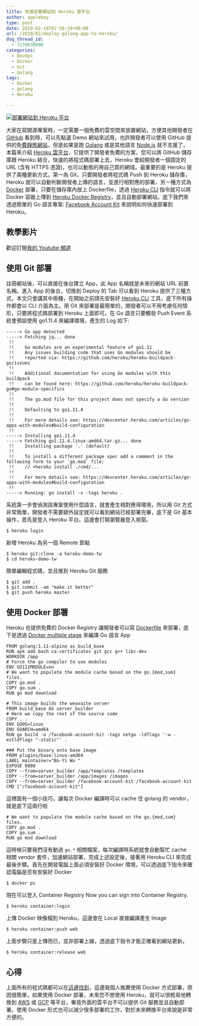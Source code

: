 ```yaml
---
title: 快速部署網站到 Heroku 雲平台
author: appleboy
type: post
date: 2019-02-18T02:56:19+00:00
url: /2019/02/deploy-golang-app-to-heroku/
dsq_thread_id:
  - 7239630090
categories:
  - DevOps
  - Docker
  - Git
  - Golang
tags:
  - Docker
  - golang
  - Heroku

---
```

[![部署網站到 Heroku 平台][1]][1]

大家在寫開源專案時，一定需要一個免費的雲空間來放置網站，方便其他開發者在 [GitHub][2] 看到時，可以先點選 Demo 網站來試用，也許開發者可以使用 GitHub 提供的免[費靜態網站][3]，但是如果是跑 [Golang][4] 或是其他語言 [Node.js][5] 就不支援了，本篇來介紹 [Heroku 雲平台][6]，它提供了開發者免費的方案，您可以將 GitHub 儲存庫跟 Heroku 結合，快速的將程式碼部署上去，Heroku 會給開發者一個固定的 URL (含有 HTTPS 憑證)，也可以動態的用自己買的網域。最重要的是 Heroku 提供了兩種更新方式，第一為 Git，只要開發者將程式碼 Push 到 Heroku 儲存庫，Heroku 就可以自動判斷開發者上傳的語言，並進行相對應的部署，另一種方式為 [Docker][7] 部署，只要在儲存庫內放上 Dockerfile，透過 [Heroku CLI][8] 指令就可以將 Docker 容器上傳到 [Heroku Docker Registry][9]，並且自動部署網站。底下我們來透過簡單的 Go 語言專案: [Facebook Account Kit][10] 來說明如何快速部署到 Heroku。

<!--more-->

## 教學影片

歡迎訂閱[我的 Youtube 頻道][11]

## 使用 Git 部署

註冊網站後，可以直接在後台建立 App，此 App 名稱就是未來的網站 URL 前置名稱。進入 App 的後台，切換到 Deploy 的 Tab 可以看到 Heroku 提供了三種方式，本文只會講其中兩種，在開始之前請先安裝好 [Heroku CLI][12] 工具，底下所有操作都會以 CLI 介面為主。用 Git 來部署是最簡單的，開發者可以不用考慮任何情形，只要將程式碼部署到 Heroku 上面即可。在 Go 語言只要觸發 Push Event 系統會預設使用 go1.11.4 來編譯環境，產生的 Log 如下:

<pre><code class="language-go">-----> Go app detected
-----> Fetching jq... done
 !!    
 !!    Go modules are an experimental feature of go1.11
 !!    Any issues building code that uses Go modules should be
 !!    reported via: https://github.com/heroku/heroku-buildpack-go/issues
 !!    
 !!    Additional documentation for using Go modules with this buildpack
 !!    can be found here: https://github.com/heroku/heroku-buildpack-go#go-module-specifics
 !!    
 !!    The go.mod file for this project does not specify a Go version
 !!    
 !!    Defaulting to go1.11.4
 !!    
 !!    For more details see: https://devcenter.heroku.com/articles/go-apps-with-modules#build-configuration
 !!    
-----> Installing go1.11.4
-----> Fetching go1.11.4.linux-amd64.tar.gz... done
 !!    Installing package '.' (default)
 !!    
 !!    To install a different package spec add a comment in the following form to your `go.mod` file:
 !!    // +heroku install ./cmd/...
 !!    
 !!    For more details see: https://devcenter.heroku.com/articles/go-apps-with-modules#build-configuration
 !!    
-----> Running: go install -v -tags heroku . </code></pre>

系統第一步會偵測該專案使用什麼語言，就會產生相對應得環境，所以用 Git 方式非常簡單，開發者不需要額外設定就可以看到網站已經部署完畢，底下是 Git 基本操作，首先是登入 Heroku 平台。這邊會打開瀏覽器登入視窗。

<pre><code class="language-sh">$ heroku login</code></pre>

新增 Heroku 為另一個 Remote 節點

<pre><code class="language-sh">$ heroku git:clone -a heroku-demo-tw
$ cd heroku-demo-tw</code></pre>

簡單編輯程式碼，並且推到 Heroku Git 服務

<pre><code class="language-sh">$ git add .
$ git commit -am "make it better"
$ git push heroku master</code></pre>

## 使用 Docker 部署

Heroku 也提供免費的 Docker Registry 讓開發者可以寫 [Dockerfile][13] 來部署，底下是透過 [Docker multiple stage][14] 來編譯 Go 語言 App

<pre><code class="language-docker">FROM golang:1.11-alpine as build_base
RUN apk add bash ca-certificates git gcc g++ libc-dev
WORKDIR /app
# Force the go compiler to use modules
ENV GO111MODULE=on
# We want to populate the module cache based on the go.{mod,sum} files.
COPY go.mod .
COPY go.sum .
RUN go mod download

# This image builds the weavaite server
FROM build_base AS server_builder
# Here we copy the rest of the source code
COPY . .
ENV GOOS=linux
ENV GOARCH=amd64
RUN go build -o /facebook-account-kit -tags netgo -ldflags '-w -extldflags "-static"' .

### Put the binary onto base image
FROM plugins/base:linux-amd64
LABEL maintainer="Bo-Yi Wu <appleboy.tw@gmail.com>"
EXPOSE 8080
COPY --from=server_builder /app/templates /templates
COPY --from=server_builder /app/images /images
COPY --from=server_builder /facebook-account-kit /facebook-account-kit
CMD ["/facebook-account-kit"]</code></pre>

這裡面有一個小技巧，讓每次 Docker 編譯時可以 cache 住 golang 的 vendor，就是底下這兩行啦

<pre><code class="language-dockerfile"># We want to populate the module cache based on the go.{mod,sum} files.
COPY go.mod .
COPY go.sum .
RUN go mod download</code></pre>

這時候只要我們沒有動過 `go.*` 相關檔案，每次編譯時系統就會自動幫忙 cache 相關 vendor 套件，加速網站部署，完成上述設定後，接著用 Heroku CLI 來完成最後步驟。首先在開發電腦上面必須安裝好 Docker 環境，可以透過底下指令來確認電腦是否有安裝好 Docker

<pre><code class="language-sh">$ docker ps</code></pre>

現在可以登入 Container Registry Now you can sign into Container Registry.

<pre><code class="language-sh">$ heroku container:login</code></pre>

上傳 Docker 映像檔到 Heroku，這邊會在 Local 直接編譯產生 Image

<pre><code class="language-sh">$ heroku container:push web</code></pre>

上面步驟只是上傳而已，並非部署上線，透過底下指令才能正確看到網站更新。

<pre><code class="language-sh">$ heroku container:release web</code></pre>

## 心得

上面所有的程式碼都可以在[這邊找到][15]，這邊我個人推薦使用 Docker 方式部署，原因很簡單，如果使用 Docker 部署，未來您不想使用 Heroku，就可以很輕易地轉換到 [AWS][16] 或 [GCP][17] 等平台，畢竟外面的雲平台不可以提供 Git 服務並且自動部署。使用 Docker 形式也可以減少很多部署的工作，對於未來轉換平台來說是非常方便的。

 [1]: https://lh3.googleusercontent.com/jx4kYMmehnuyhVbEhvZKNEQwjCAgcTg2JIQamusY9-SuIbEEvJl2zXLJidfq-m9Oy1PQrROA9GQxdjjSiRVsvAGIj3tikwT0ZNB9XhciyCwjE60XE_jDJIqqEMmaKqwDzCMirK0u7Hw=w1920-h1080 "部署網站到 Heroku 平台"
 [2]: https://github.com "GitHub"
 [3]: https://pages.github.com/ "費靜態網站"
 [4]: https://golang.org "Golang"
 [5]: https://nodejs.org/ "Node.js"
 [6]: https://www.heroku.com/ "Ｈeroku 雲平台"
 [7]: https://www.docker.com/ "Docker"
 [8]: https://devcenter.heroku.com/articles/heroku-cli "Heroku CLI"
 [9]: https://devcenter.heroku.com/articles/container-registry-and-runtime "Heroku Docker Registry"
 [10]: https://github.com/go-training/facebook-account-kit "Facebook Account Kit"
 [11]: http://bit.ly/youtube-boy "我的 Youtube 頻道"
 [12]: https://devcenter.heroku.com/articles/heroku-command-line "Heroku CLI"
 [13]: https://github.com/go-training/facebook-account-kit/blob/1faa35cf83e3e00c8b48e3047d676c379a1aef44/Dockerfile#L1 "Dockerfile"
 [14]: https://blog.wu-boy.com/2017/04/build-minimal-docker-container-using-multi-stage-for-go-app/ "Docker multiple stage"
 [15]: https://github.com/go-training/facebook-account-kit "這邊找到"
 [16]: https://aws.amazon.com/ "AWS"
 [17]: https://cloud.google.com/gcp "GCP"